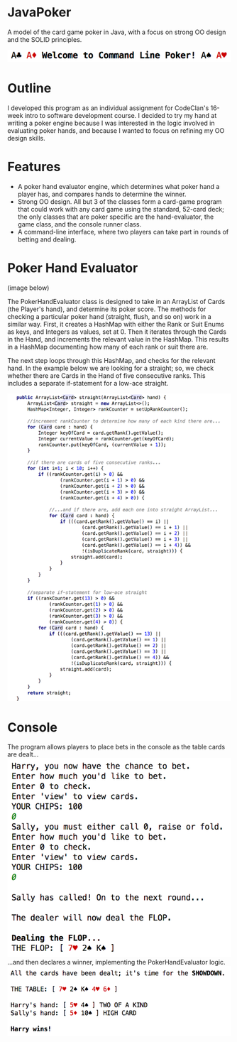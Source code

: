 # JavaPoker
A model of the card game poker in Java, with a focus on strong OO design and the SOLID principles.

![poker_welcome](poker_welcome.png)

# Outline
I developed this program as an individual assignment for CodeClan's 16-week intro to software development course. I decided to try my hand at writing a poker engine because I was interested in the logic involved in evaluating poker hands, and because I wanted to focus on refining my OO design skills. 

# Features

- A poker hand evaluator engine, which determines what poker hand a player has, and compares hands to determine the winner. 
- Strong OO design. All but 3 of the classes form a card-game program that could work with any card game using the standard, 52-card deck;
  the only classes that are poker specific are the hand-evaluator, the game class, and the console runner class. 
- A command-line interface, where two players can take part in rounds of betting and dealing. 

# Poker Hand Evaluator
(image below)

The PokerHandEvaluator class is designed to take in an ArrayList of Cards (the Player's hand), and determine its poker score. The methods for checking a particular poker hand (straight, flush, and so on) work in a similar way. First, it creates a HashMap with either the Rank or Suit Enums as keys, and Integers as values, set at 0. Then it iterates through the Cards in the Hand, and increments the relevant value in the HashMap. This results in a HashMap documenting how many of each rank or suit there are. 

The next step loops through this HashMap, and checks for the relevant hand. In the example below we are looking for a straight; so, we check whether there are Cards in the Hand of five consecutive ranks. This includes a separate if-statement for a low-ace straight. 

![poker_code](poker_code.png)

# Console

The program allows players to place bets in the console as the table cards are dealt...
![poker_bet](poker_bet.png)
...and then declares a winner, implementing the PokerHandEvaluator logic.
![poker_showdown](poker_showdown.png)
